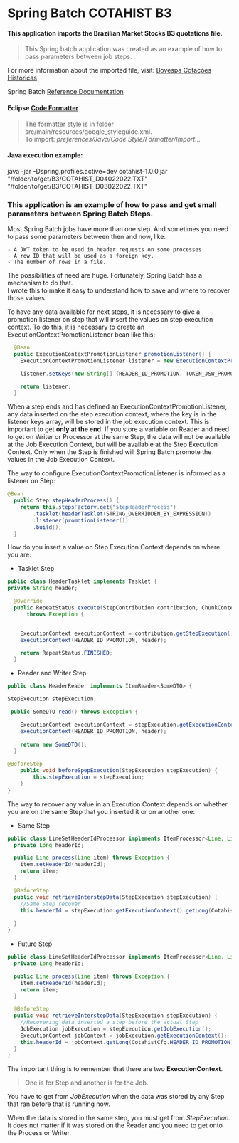 # Spring Batch COTAHIST B3  

#### This application imports the Brazilian Market Stocks B3 quotations file.   

> This Spring batch application was created as an example of how to pass parameters between job steps.     

For more information about the imported file, visit: [Bovespa Cotações Históricas](https://www.b3.com.br/pt_br/market-data-e-indices/servicos-de-dados/market-data/historico/mercado-a-vista/cotacoes-historicas/)

Spring Batch [Reference Documentation](https://docs.spring.io/spring-batch/docs/current-SNAPSHOT/reference/html/index-single.html)

#### Eclipse [Code Formatter](https://github.com/google/styleguide/blob/gh-pages/eclipse-java-google-style.xml)   
> The formatter style is in folder src/main/resources/google_styleguide.xml.   
To import: _preferences/Java/Code Style/Formatter/Import..._   


#### Java execution example:   
java -jar -Dspring.profiles.active=dev cotahist-1.0.0.jar "/folder/to/get/B3/COTAHIST_D04022022.TXT" "/folder/to/get/B3/COTAHIST_D03022022.TXT" 

### This application is an example of how to pass and get small parameters between Spring Batch Steps.

Most Spring Batch jobs have more than one step. And sometimes you need to pass some parameters between then and now, like:

	- A JWT token to be used in header requests on some processes.     
	- A row ID that will be used as a foreign key.   
	- The number of rows in a file.   

The possibilities of need are huge. Fortunately, Spring Batch has a mechanism to do that.   
I wrote this to make it easy to understand how to save and where to recover those values.

To have any data available for next steps, it is necessary to give a promotion listener on step that will insert the values on step execution context. To do this, it is necessary to create an ExecutionContextPromotionListener bean like this:

```java
  @Bean
  public ExecutionContextPromotionListener promotionListener() {
    ExecutionContextPromotionListener listener = new ExecutionContextPromotionListener();

    listener.setKeys(new String[] {HEADER_ID_PROMOTION, TOKEN_JSW_PROMOTION});

    return listener;
  }
```

When a step ends and has defined an ExecutionContextPromotionListener, any data inserted on the step execution context, where the key is in the listener keys array, will be stored in the job execution context.
This is important to get **only at the end**.
If you store a variable on Reader and need to get on Writer or Processor at the same Step, the data will not be available at the Job Execution Context, but will be available at the Step Execution Context.
Only when the Step is finished will Spring Batch promote the values in the Job Execution Context.

The way to configure ExecutionContextPromotionListener is informed as a listener on Step:

```java
@Bean
  public Step stepHeaderProcess() {
    return this.stepsFactory.get("stepHeaderProcess")
        .tasklet(headerTasklet(STRING_OVERRIDDEN_BY_EXPRESSION))
        .listener(promotionListener())
        .build();
  }
```

How do you insert a value on Step Execution Context depends on where you are:
* Tasklet Step

```java
public class HeaderTasklet implements Tasklet {
private String header;

  @Override
  public RepeatStatus execute(StepContribution contribution, ChunkContext chunkContext)
      throws Exception {


    ExecutionContext executionContext = contribution.getStepExecution().getExecutionContext();
    executionContext(HEADER_ID_PROMOTION, header);

    return RepeatStatus.FINISHED;
  }
```


* Reader and Writer Step

```java
public class HeaderReader implements ItemReader<SomeDTO> {

StepExecution stepExecution;

 public SomeDTO read() throws Exception {

    ExecutionContext executionContext = stepExecution.getExecutionContext();
    executionContext(HEADER_ID_PROMOTION, header);
    
    return new SomeDTO();
  }

@BeforeStep
    public void beforeSpepExecution(StepExecution stepExecution) {
        this.stepExecution = stepExecution;
    }
}
```

The way to recover any value in an Execution Context depends on whether you are on the same Step that you inserted it or on another one:

* Same Step

```java
public class LineSetHeaderIdProcessor implements ItemProcessor<Line, Line> {
  private Long headerId;

  public Line process(Line item) throws Exception {
    item.setHeaderId(headerId);
    return item;
  }

  @BeforeStep
  public void retrieveInterstepData(StepExecution stepExecution) {
    //Same Step recover
    this.headerId = stepExecution.getExecutionContext().getLong(CotahistCfg.HEADER_ID_PROMOTION);
    
  }
}
```

* Future Step

```java
public class LineSetHeaderIdProcessor implements ItemProcessor<Line, Line> {
  private Long headerId;

  public Line process(Line item) throws Exception {
    item.setHeaderId(headerId);
    return item;
  }

  @BeforeStep
  public void retrieveInterstepData(StepExecution stepExecution) {
    //Recovering data inserted a step before the actual Step
    JobExecution jobExecution = stepExecution.getJobExecution();
    ExecutionContext jobContext = jobExecution.getExecutionContext();
    this.headerId = jobContext.getLong(CotahistCfg.HEADER_ID_PROMOTION);
  }
}
```

The important thing is to remember that there are two **ExecutionContext**.

> One is for Step and another is for the Job.   

You have to get from _JobExecution_ when the data was stored by any Step that ran before that is running now.   

When the data is stored in the same step, you must get from _StepExecution_.
It does not matter if it was stored on the Reader and you need to get onto the Process or Writer.


